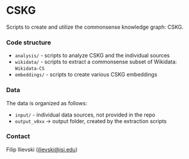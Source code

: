 # CSKG
Scripts to create and utilize the commonsense knowledge graph: CSKG.

### Code structure

* `analysis/` - scripts to analyze CSKG and the individual sources
* `wikidata/` - scripts to extract a commonsense subset of Wikidata: `Wikidata-CS`
* `embeddings/` - scripts to create various CSKG embeddings


### Data

The data is organized as follows:
* `input/` - individual data sources, not provided in the repo
* `output_v0xx` -> output folder, created by the extraction scripts



### Contact
Filip Ilievski (ilievski@isi.edu)
